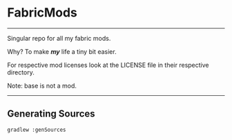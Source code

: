 <h1>FabricMods</h1>
<hr>
<p>Singular repo for all my fabric mods.</p>
<p>Why? To make <b><i>my</i></b> life a tiny bit easier.</p>
<p>For respective mod licenses look at the LICENSE file in their respective directory.</p>
<p>Note: base is not a mod.</p>
<hr>
<h2>Generating Sources</h2>
<code>gradlew :genSources</code>
